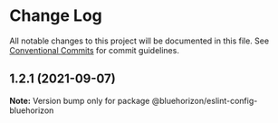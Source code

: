 # Change Log

All notable changes to this project will be documented in this file.
See [Conventional Commits](https://conventionalcommits.org) for commit guidelines.

## 1.2.1 (2021-09-07)

**Note:** Version bump only for package @bluehorizon/eslint-config-bluehorizon
